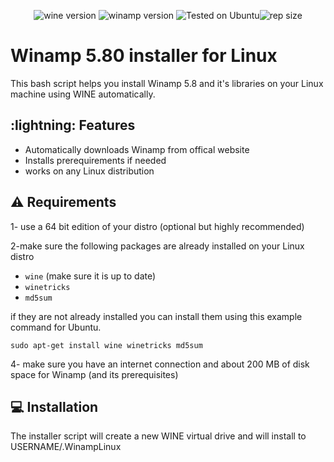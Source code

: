 <div align="center" class="tip" markdown="1" style>

![wine version](https://img.shields.io/badge/wine-5.22-red) ![winamp version](https://img.shields.io/badge/Winamp-5.8-orange) ![Tested on Ubuntu](https://img.shields.io/badge/Tested%20on-Ubuntu%2020.04%20LTS-orange)![rep size](https://img.shields.io/github/repo-size/samdisk11/WinampLinux)
</div>


# Winamp 5.80 installer for Linux
This bash script helps you install Winamp 5.8 and it's libraries on your Linux machine using WINE automatically.

## :lightning: Features
* Automatically downloads Winamp from offical website
* Installs prerequirements if needed
* works on any Linux distribution


## :warning: Requirements
1- use a 64 bit edition of your distro (optional but highly recommended)

2-make sure the following packages are already installed on your Linux distro
* `wine` (make sure it is up to date)
* `winetricks`
* `md5sum`


if they are not already installed you can install them using this example command for Ubuntu.
```
sudo apt-get install wine winetricks md5sum
``` 

4- make sure you have an internet connection and about 200 MB of disk space for Winamp (and its prerequisites)

## :computer: Installation
The installer script will create a new WINE virtual drive and will install to USERNAME/.WinampLinux
